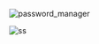 ![password_manager](https://user-images.githubusercontent.com/72756692/199028062-75ff132e-6c60-44b9-a869-f6c07e506d48.png)

![ss](https://user-images.githubusercontent.com/72756692/202503238-463c8591-654f-4e45-9802-75e0d5dcfc40.png)

